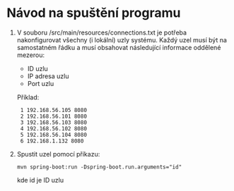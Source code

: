 Návod na spuštění programu
==========================
1. V souboru /src/main/resources/connections.txt je potřeba nakonfigurovat všechny (i lokální) uzly systému. 
    Každý uzel musí být na samostatném řádku a musí obsahovat 
    následující informace oddělené mezerou:
    - ID uzlu
    - IP adresa uzlu
    - Port uzlu 

   Příklad:
   ```
    1 192.168.56.105 8080
    2 192.168.56.101 8080
    3 192.168.56.103 8080
    4 192.168.56.102 8080
    5 192.168.56.104 8080
    6 192.168.1.132 8080
    ```
2. Spustit uzel pomocí příkazu:
    ```
    mvn spring-boot:run -Dspring-boot.run.arguments="id"
    ```
   kde id je ID uzlu